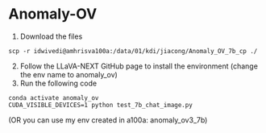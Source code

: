 # Anomaly-OV
1. Download the files
```
scp -r idwivedi@amhrisva100a:/data/01/kdi/jiacong/Anomaly_OV_7b_cp ./
```
2. Follow the LLaVA-NEXT GitHub page to install the environment (change the env name to anomaly_ov)
3. Run the following code
```
conda activate anomaly_ov
CUDA_VISIBLE_DEVICES=1 python test_7b_chat_image.py
```
(OR you can use my env created in a100a: anomaly_ov3_7b)

